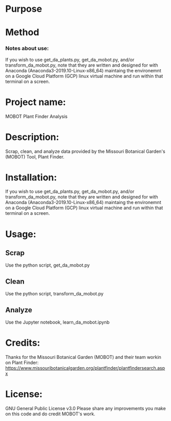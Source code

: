 # 
# Purpose


# Method



### Notes about use:
If you wish to use get_da_plants.py, get_da_mobot.py, and/or transform_da_mobot.py, note that they are written and designed for with Anaconda (Anaconda3-2019.10-Linux-x86_64) maintaing the environemnt on a Google Cloud Platform (GCP) linux virtual machine and run within that terminal on a screen.


# Project name: 
MOBOT Plant Finder Analysis

# Description: 
Scrap, clean, and analyze data provided by the Missouri Botanical Garden's (MOBOT) Tool, Plant Finder.

# Installation: 
If you wish to use get_da_plants.py, get_da_mobot.py, and/or transform_da_mobot.py, note that they are written and designed for with Anaconda (Anaconda3-2019.10-Linux-x86_64) maintaing the environemnt on a Google Cloud Platform (GCP) linux virtual machine and run within that terminal on a screen.

# Usage: 
## Scrap
Use the python script, get_da_mobot.py
## Clean
Use the python script, transform_da_mobot.py
## Analyze
Use the Jupyter notebook, learn_da_mobot.ipynb

# Credits:
Thanks for the Missouri Botanical Garden (MOBOT) and their team workin on Plant Finder: https://www.missouribotanicalgarden.org/plantfinder/plantfindersearch.aspx

# License: 
GNU General Public License v3.0
Please share any improvements you make on this code and do credit MOBOT's work.
